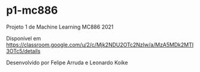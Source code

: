 # p1-mc886
Projeto 1 de Machine Learning MC886 2021

Disponível em https://classroom.google.com/u/2/c/Mjk2NDU2OTc2NzIw/a/MzA5MDk2MTI3OTc5/details

Desenvolvido por Felipe Arruda e Leonardo Koike